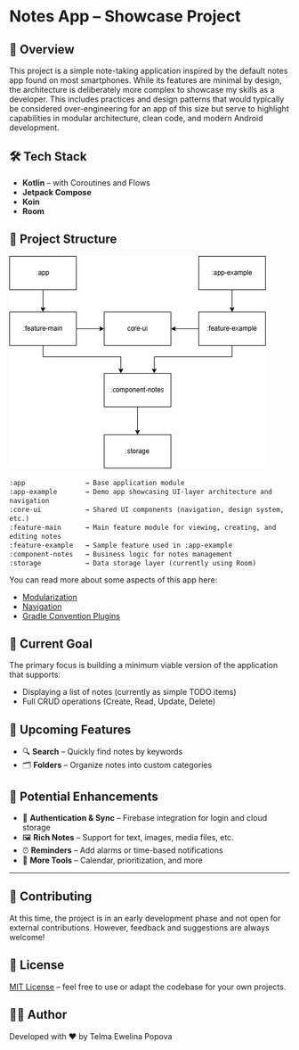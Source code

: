 # Notes App – Showcase Project

## 📘 Overview

This project is a simple note-taking application inspired by the default notes app found on most smartphones. While its features are minimal by design, the architecture is deliberately more complex to showcase my skills as a developer. This includes practices and design patterns that would typically be considered over-engineering for an app of this size but serve to highlight capabilities in modular architecture, clean code, and modern Android development.

## 🛠 Tech Stack

- **Kotlin** – with Coroutines and Flows
- **Jetpack Compose**
- **Koin**
- **Room**

## 🧭 Project Structure

![Modules Diagram](docs/modules_diagram.png)

```
:app               → Base application module
:app-example       → Demo app showcasing UI-layer architecture and navigation
:core-ui           → Shared UI components (navigation, design system, etc.)
:feature-main      → Main feature module for viewing, creating, and editing notes
:feature-example   → Sample feature used in :app-example
:component-notes   → Business logic for notes management
:storage           → Data storage layer (currently using Room)
```

You can read more about some aspects of this app here:
- [Modularization](docs/modularization.md)
- [Navigation](docs/navigation.md)
- [Gradle Convention Plugins](docs/convention_plugins.md)

## 🎯 Current Goal

The primary focus is building a minimum viable version of the application that supports:

- Displaying a list of notes (currently as simple TODO items)
- Full CRUD operations (Create, Read, Update, Delete)

## 🧩 Upcoming Features

- 🔍 **Search** – Quickly find notes by keywords
- 🗂 **Folders** – Organize notes into custom categories

## 🌟 Potential Enhancements

- 🔐 **Authentication & Sync** – Firebase integration for login and cloud storage
- 🖼 **Rich Notes** – Support for text, images, media files, etc.
- ⏰ **Reminders** – Add alarms or time-based notifications
- 🧠 **More Tools** – Calendar, prioritization, and more

---

## 🤝 Contributing

At this time, the project is in an early development phase and not open for external contributions. However, feedback and suggestions are always welcome!

## 📄 License

[MIT License](./LICENSE) – feel free to use or adapt the codebase for your own projects.

## 🙋‍♂️ Author

Developed with ❤️ by Telma Ewelina Popova
